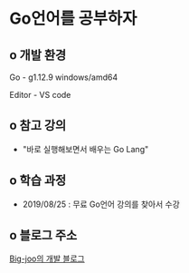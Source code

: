# Go언어를 공부하자    

## o 개발 환경  
Go - g1.12.9 windows/amd64

Editor - VS code  

## o 참고 강의  
- "바로 실행해보면서 배우는 Go Lang"  

## o 학습 과정   
- 2019/08/25 : 무료 Go언어 강의를 찾아서 수강

## o 블로그 주소  
[Big-joo의 개발 블로그](https://sungmin-joo.tistory.com/category/Computer_Language/GO)
